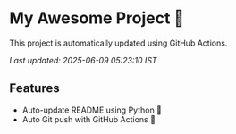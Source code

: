 # My Awesome Project 🚀

This project is automatically updated using GitHub Actions.

_Last updated: 2025-06-09 05:23:10 IST_

## Features
- Auto-update README using Python 🐍
- Auto Git push with GitHub Actions 🤖
